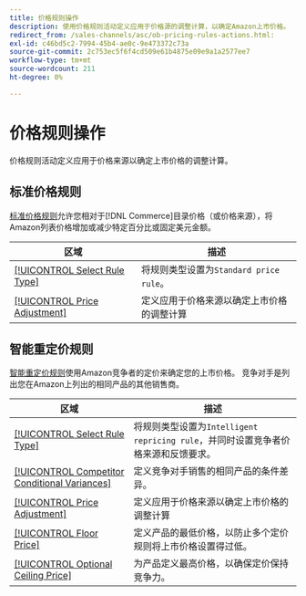 ```yaml
---
title: 价格规则操作
description: 使用价格规则活动定义应用于价格源的调整计算，以确定Amazon上市价格。
redirect_from: /sales-channels/asc/ob-pricing-rules-actions.html: 
exl-id: c46bd5c2-7994-45b4-ae0c-9e473372c73a
source-git-commit: 2c753ec5f6f4cd509e61b4875e09e9a1a2577ee7
workflow-type: tm+mt
source-wordcount: 211
ht-degree: 0%

---
```


# 价格规则操作

价格规则活动定义应用于价格来源以确定上市价格的调整计算。

## 标准价格规则

[标准价格规则](./standard-price-rules.md)允许您相对于[!DNL Commerce]目录价格（或价格来源），将Amazon列表价格增加或减少特定百分比或固定美元金额。

| 区域 | 描述 |
|--- |--- |
| [[!UICONTROL Select Rule Type]](./standard-price-rules.md) | 将规则类型设置为`Standard price rule`。 |
| [[!UICONTROL Price Adjustment]](./standard-price-rules.md) | 定义应用于价格来源以确定上市价格的调整计算 |

## 智能重定价规则

[智能重定价规则](./intelligent-repricing-rules.md)使用Amazon竞争者的定价来确定您的上市价格。 竞争对手是列出您在Amazon上列出的相同产品的其他销售商。

| 区域 | 描述 |
|--- |--- |
| [[!UICONTROL Select Rule Type]](./intelligent-repricing-rules.md) | 将规则类型设置为`Intelligent repricing rule`，并同时设置竞争者价格来源和反馈要求。 |
| [[!UICONTROL Competitor Conditional Variances]](./competitor-conditional-variances.md) | 定义竞争对手销售的相同产品的条件差异。 |
| [[!UICONTROL Price Adjustment]](./price-adjustment.md) | 定义应用于价格来源以确定上市价格的调整计算 |
| [[!UICONTROL Floor Price]](./floor-price.md) | 定义产品的最低价格，以防止多个定价规则将上市价格设置得过低。 |
| [[!UICONTROL Optional Ceiling Price]](./optional-ceiling-price.md) | 为产品定义最高价格，以确保定价保持竞争力。 |
